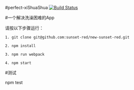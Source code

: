 #perfect-xiShuaShua
[![Build Status](https://travis-ci.org/michaelliao/openweixin.svg?branch=master)](https://travis-ci.org/michaelliao/openweixin)

#一个解决洗澡困难的App

请按以下步骤运行：

```
1. git clone git@github.com:sunset-red/new-sunset-red.git
```
```
2. npm install
```
```
3. npm run webpack
```
```
4. npm start
```
#测试

npm test
```
```


